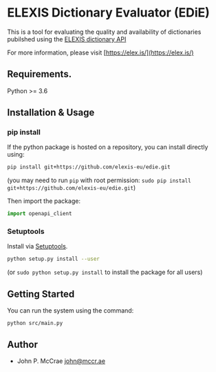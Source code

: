 # ELEXIS Dictionary Evaluator (EDiE)

This is a tool for evaluating the quality and availability of dictionaries
pubilshed using the [ELEXIS dictionary API](https://elexis-eu.github.io/elexis-rest/elexis.html)

For more information, please visit [https://elex.is/](https://elex.is/)

## Requirements.

Python >= 3.6

## Installation & Usage
### pip install

If the python package is hosted on a repository, you can install directly using:

```sh
pip install git+https://github.com/elexis-eu/edie.git
```
(you may need to run `pip` with root permission: `sudo pip install git+https://github.com/elexis-eu/edie.git`)

Then import the package:
```python
import openapi_client
```

### Setuptools

Install via [Setuptools](http://pypi.python.org/pypi/setuptools).

```sh
python setup.py install --user
```
(or `sudo python setup.py install` to install the package for all users)

## Getting Started

You can run the system using the command:

    python src/main.py

## Author

* John P. McCrae <john@mccr.ae>

